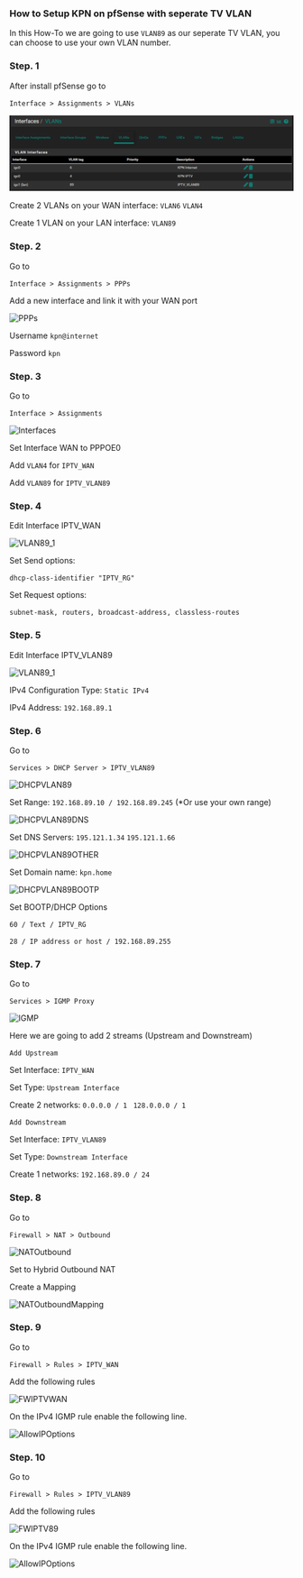 ### How to Setup KPN on pfSense with seperate TV VLAN

In this How-To we are going to use ```VLAN89``` as our seperate TV VLAN, you can choose to use your own VLAN number.

### Step. 1

After install pfSense go to

```
Interface > Assignments > VLANs
```

![VLAN](../../../images/pfsense-with-vlan/InterfaceVlans.png)

Create 2 VLANs on your WAN interface:
```VLAN6```
```VLAN4```

Create 1 VLAN on your LAN interface:
```VLAN89```

### Step. 2

Go to

```
Interface > Assignments > PPPs
```

Add a new interface and link it with your WAN port

![PPPs](../../../images/pfsense-with-vlan/PPP.png)

Username 
```kpn@internet```

Password 
```kpn```

### Step. 3

Go to 

```
Interface > Assignments 
```

![Interfaces](../../../images/pfsense-with-vlan/Interfaces.png)

Set Interface WAN to PPPOE0

Add ```VLAN4``` for ```IPTV_WAN```

Add ```VLAN89``` for ```IPTV_VLAN89 ```

### Step. 4

Edit Interface IPTV_WAN

![VLAN89_1](../../../images/pfsense-with-vlan/LeaseRequirementsAndRequests.png)

Set Send options:
```
dhcp-class-identifier "IPTV_RG"
```

Set Request options:
```
subnet-mask, routers, broadcast-address, classless-routes
```

### Step. 5

Edit Interface IPTV_VLAN89

![VLAN89_1](../../../images/pfsense-with-vlan/InterfaceVlanIPTV.png)

IPv4 Configuration Type: 
```Static IPv4```

IPv4 Address: 
```192.168.89.1```

### Step. 6

Go to

```
Services > DHCP Server > IPTV_VLAN89
```

![DHCPVLAN89](../../../images/pfsense-with-vlan/DHCPIPTVVLAN.png)

Set Range:
```192.168.89.10 / 192.168.89.245```
(*Or use your own range)

![DHCPVLAN89DNS](../../../images/pfsense-with-vlan/DHCPIPTVVLANDNS.png)

Set DNS Servers:
```195.121.1.34``` 
```195.121.1.66```

![DHCPVLAN89OTHER](../../../images/pfsense-with-vlan/DHCPIPTVVLANOTHER.png)

Set Domain name:
```kpn.home```

![DHCPVLAN89BOOTP](../../../images/pfsense-with-vlan/DHCPIPTVVLANBOOTP.png)

Set BOOTP/DHCP Options 
```
60 / Text / IPTV_RG
```
```
28 / IP address or host / 192.168.89.255
```

### Step. 7

Go to

```
Services > IGMP Proxy
```

![IGMP](../../../images/pfsense-with-vlan/IGMP.png)

Here we are going to add 2 streams (Upstream and Downstream)

```
Add Upstream
```

Set Interface: ```IPTV_WAN```

Set Type: ```Upstream Interface```

Create 2 networks: ```0.0.0.0 / 1 ``` ```128.0.0.0 / 1```



```
Add Downstream
```
Set Interface: ```IPTV_VLAN89```

Set Type: ```Downstream Interface```

Create 1 networks: ```192.168.89.0 / 24```

### Step. 8

Go to

```
Firewall > NAT > Outbound
```

![NATOutbound](../../../images/pfsense-with-vlan/NATOutbound.png)

Set to Hybrid Outbound NAT

Create a Mapping

![NATOutboundMapping](../../../images/pfsense-with-vlan/NATOutboundMappings.png)

### Step. 9

Go to

```
Firewall > Rules > IPTV_WAN
```

Add the following rules

![FWIPTVWAN](../../../images/pfsense-with-vlan/FWIPTVWAN.png)

On the IPv4 IGMP rule enable the following line.

![AllowIPOptions](../../../images/pfsense-with-vlan/AllowIPOptions.png)

### Step. 10

Go to

```
Firewall > Rules > IPTV_VLAN89
```

Add the following rules

![FWIPTV89](../../../images/pfsense-with-vlan/FWIPTVVLAN.png)

On the IPv4 IGMP rule enable the following line.

![AllowIPOptions](../../../images/pfsense-with-vlan/AllowIPOptions.png)